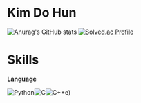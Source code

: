 # **Kim Do Hun**

![Anurag's GitHub stats](https://github-readme-stats.vercel.app/api?username=orangNLP&show_icons=true&theme=dracula) [![Solved.ac Profile](http://mazassumnida.wtf/api/v2/generate_badge?boj=khyp1210)](https://solved.ac/khyp1210/)

# Skills

**Language**

![Python](https://img.shields.io/badge/Python-3776AB.svg?&style=for-the-badge&logo=Python&logoColor=white)![C](https://img.shields.io/badge/C-A8B9CC.svg?&style=for-the-badge&logo=C&logoColor=white)![C++](https://img.shields.io/badge/c++-%2300599C.svg?style=for-the-badge&logo=c%2B%2B&logoColor=white)e)
